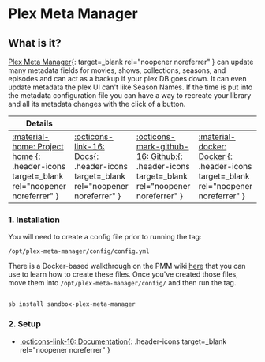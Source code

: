 # Plex Meta Manager

## What is it?

[Plex Meta Manager](https://github.com/meisnate12/Plex-Meta-Manager){: target=_blank rel="noopener noreferrer" } can update many metadata fields for movies, shows, collections, seasons, and episodes and can act as a backup if your plex DB goes down. It can even update metadata the plex UI can't like Season Names. If the time is put into the metadata configuration file you can have a way to recreate your library and all its metadata changes with the click of a button.

| Details     |             |             |             |
|-------------|-------------|-------------|-------------|
| [:material-home: Project home ](https://github.com/meisnate12/Plex-Meta-Manager){: .header-icons target=_blank rel="noopener noreferrer" } | [:octicons-link-16: Docs](https://github.com/meisnate12/Plex-Meta-Manager/wiki){: .header-icons target=_blank rel="noopener noreferrer" } | [:octicons-mark-github-16: Github:](https://github.com/meisnate12/Plex-Meta-Manager){: .header-icons target=_blank rel="noopener noreferrer" } | [:material-docker: Docker ](https://hub.docker.com/r/meisnate12/plex-meta-manager){: .header-icons target=_blank rel="noopener noreferrer" }|

### 1. Installation

You will need to create a config file prior to running the tag:

`/opt/plex-meta-manager/config/config.yml`

There is a Docker-based walkthrough on the PMM wiki [here](https://github.com/meisnate12/Plex-Meta-Manager/wiki/Walkthrough-Docker) that you can use to learn how to create these files.  Once you've created those files, move them into `/opt/plex-meta-manager/config/` and then run the tag.

``` shell

sb install sandbox-plex-meta-manager

```

### 2. Setup

- [:octicons-link-16: Documentation](https://github.com/meisnate12/Plex-Meta-Manager/wiki){: .header-icons target=_blank rel="noopener noreferrer" }
